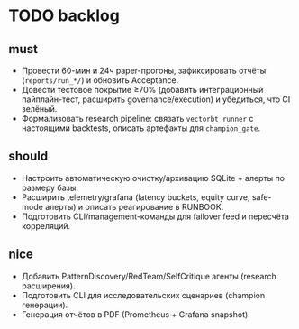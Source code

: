 ﻿# TODO backlog

## must
- Провести 60-мин и 24ч paper-прогоны, зафиксировать отчёты (`reports/run_*/`) и обновить Acceptance.
- Довести тестовое покрытие ≥70% (добавить интеграционный пайплайн-тест, расширить governance/execution) и убедиться, что CI зелёный.
- Формализовать research pipeline: связать `vectorbt_runner` с настоящими backtests, описать артефакты для `champion_gate`.

## should
- Настроить автоматическую очистку/архивацию SQLite + алерты по размеру базы.
- Расширить telemetry/grafana (latency buckets, equity curve, safe-mode алерты) и описать реагирование в RUNBOOK.
- Подготовить CLI/management-команды для failover feed и пересчёта корреляций.

## nice
- Добавить PatternDiscovery/RedTeam/SelfCritique агенты (research расширения).
- Подготовить CLI для исследовательских сценариев (champion генерации).
- Генерация отчётов в PDF (Prometheus + Grafana snapshot).
